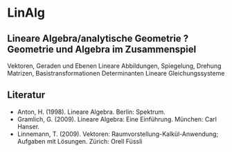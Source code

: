 LinAlg
======

## Lineare Algebra/analytische Geometrie ? Geometrie und Algebra im Zusammenspiel

Vektoren, Geraden und Ebenen
Lineare Abbildungen, Spiegelung, Drehung
Matrizen, Basistransformationen
Determinanten
Lineare Gleichungssysteme

## Literatur

- Anton, H. (1998). Lineare Algebra. Berlin: Spektrum.
- Gramlich, G. (2009). Lineare Algebra: Eine Einführung. München: Carl Hanser.
- Linnemann, T. (2009). Vektoren: Raumvorstellung-Kalkül-Anwendung; Aufgaben mit Lösungen. Zürich: Orell Füssli